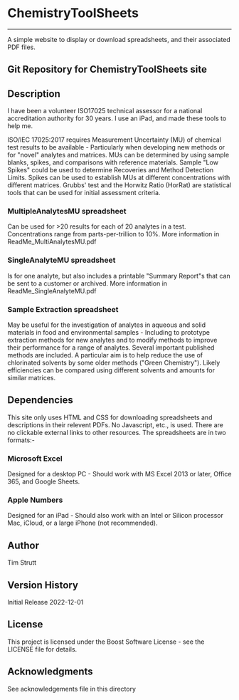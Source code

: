 # ChemistryToolSheets
---

A simple website to display or download spreadsheets, and their associated PDF files.

## Git Repository for ChemistryToolSheets site

## Description

I have been a volunteer ISO17025 technical assessor for a national accreditation authority for 30 years. I use an iPad, and made these tools to help me.

ISO/IEC 17025:2017 requires Measurement Uncertainty (MU) of chemical test results to be available - Particularly when developing new methods or for "novel" analytes and matrices. MUs can be determined by using sample blanks, spikes, and comparisons with reference materials. Sample "Low Spikes" could be used to determine Recoveries and Method Detection Limits. Spikes can be used to establish MUs at different concentrations with different matrices. Grubbs' test and the Horwitz Ratio (HorRat) are statistical tools that can be used for initial assessment criteria.

### MultipleAnalytesMU spreadsheet

Can be used for >20 results for each of 20 analytes in a test. Concentrations range from parts-per-trillion to 10%. More information in ReadMe_MultiAnalytesMU.pdf

### SingleAnalyteMU spreadsheet

Is for one analyte, but also includes a printable "Summary Report"s that can be sent to a customer or archived. More information in ReadMe_SingleAnalyteMU.pdf

### Sample Extraction spreadsheet
May be useful for the investigation of analytes in aqueous and solid materials in food and environmental samples - Including to prototype extraction methods for new analytes and to modify methods to improve their performance for a range of analytes. Several important published methods are included. A particular aim is to help reduce the use of chlorinated solvents by some older methods ("Green Chemistry"). Likely efficiencies can be compared using different solvents and amounts for similar matrices.

## Dependencies

This site only uses HTML and CSS for downloading spreadsheets and descriptions in their relevent PDFs. No Javascript, etc., is used. There are no clickable external links to other resources. The spreadsheets are in two formats:-

### Microsoft Excel
Designed for a desktop PC - Should work with MS Excel 2013 or later, Office 365, and Google Sheets.

### Apple Numbers
Designed for an iPad - Should also work with an Intel or Silicon processor Mac, iCloud, or a large iPhone (not recommended).

## Author
Tim Strutt

## Version History
Initial Release 2022-12-01

## License
This project is licensed under the Boost Software License - see the LICENSE file for details.

## Acknowledgments
See acknowledgements file in this directory

